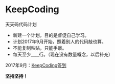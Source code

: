# KeepCoding
天天码代码计划

- 新建一个计划，目的是督促自己学习。
- 计划2017年9月开始，照着别人的代码敲也算。
- 不能复制粘贴，只能手敲。
- 每天至少____行。（现在没有数量概念，以后补充）

2017年9月：<a href="2017/09.md">KeepCoding签到</a>

**坚持坚持！**